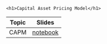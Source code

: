 
~~~
<h1>Capital Asset Pricing Model</h1>
~~~

Topic | Slides
:-----: | :--------:
CAPM    | [notebook](../lecture11_noSol_pluto)
<!--  -->


